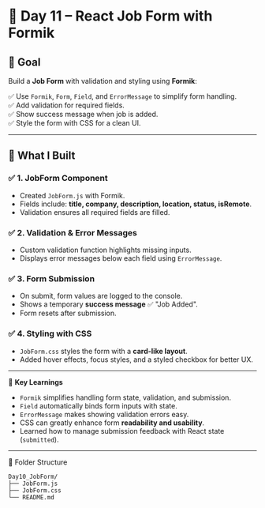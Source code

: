 # 📘 Day 11 – React Job Form with Formik  

## 🎯 Goal  

Build a **Job Form** with validation and styling using **Formik**:  

✅ Use `Formik`, `Form`, `Field`, and `ErrorMessage` to simplify form handling.  
✅ Add validation for required fields.  
✅ Show success message when job is added.  
✅ Style the form with CSS for a clean UI.  

---

## 🧩 What I Built  

### ✅ 1. JobForm Component  
- Created `JobForm.js` with Formik.  
- Fields include: **title, company, description, location, status, isRemote**.  
- Validation ensures all required fields are filled.  

### ✅ 2. Validation & Error Messages  
- Custom validation function highlights missing inputs.  
- Displays error messages below each field using `ErrorMessage`.  

### ✅ 3. Form Submission  
- On submit, form values are logged to the console.  
- Shows a temporary **success message** ✅ "Job Added".  
- Form resets after submission.  

### ✅ 4. Styling with CSS  
- `JobForm.css` styles the form with a **card-like layout**.  
- Added hover effects, focus styles, and a styled checkbox for better UX.  

---

🧠 **Key Learnings**  

- `Formik` simplifies handling form state, validation, and submission.  
- `Field` automatically binds form inputs with state.  
- `ErrorMessage` makes showing validation errors easy.  
- CSS can greatly enhance form **readability and usability**.  
- Learned how to manage submission feedback with React state (`submitted`).  

---

📁 Folder Structure  

```text
Day10_JobForm/
├── JobForm.js
├── JobForm.css
└── README.md
